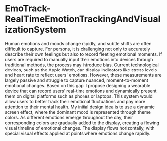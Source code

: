 # EmoTrack-RealTimeEmotionTrackingAndVisualizationSystem
Human emotions and moods change rapidly, and subtle shifts are often difficult to capture. For persons, it is challenging not only to accurately describe their own feelings but also to record fleeting emotional moments. If users are required to manually input their emotions into devices through traditional methods, the process may introduce bias. Current technological devices, such as the Apple Watch, can display indicators like stress levels and heart rate to reflect users' emotions. However, these measurements are largely passive and struggle to capture nuanced, moment-to-moment emotional changes. Based on this gap, I propose designing a wearable device that can record users’ real-time emotions and dynamically present them on digital platforms such as phones or laptops. This system would allow users to better track their emotional fluctuations and pay more attention to their mental health.  My initial design idea is to use a dynamic screen effect, where the dominant mood is represented through theme colors. As different emotions emerge throughout the day, their corresponding colors are gradually added to the display, creating a flowing visual timeline of emotional changes. The display flows horizontally, with special visual effects applied at points where emotions change rapidly.
